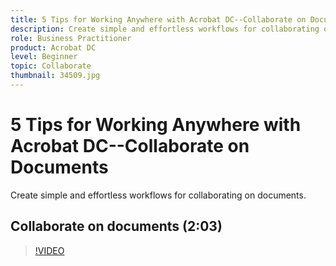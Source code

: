 ```yaml
---
title: 5 Tips for Working Anywhere with Acrobat DC--Collaborate on Documents
description: Create simple and effortless workflows for collaborating on documents
role: Business Practitioner
product: Acrobat DC
level: Beginner
topic: Collaborate
thumbnail: 34509.jpg
---
```


# 5 Tips for Working Anywhere with Acrobat DC--Collaborate on Documents

Create simple and effortless workflows for collaborating on documents.

## Collaborate on documents (2:03)

>[!VIDEO](https://video.tv.adobe.com/v/34509)
